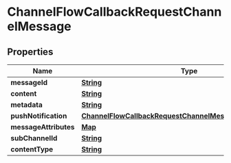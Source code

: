 

# ChannelFlowCallbackRequestChannelMessage


## Properties

| Name | Type | Description | Notes |
|------------ | ------------- | ------------- | -------------|
|**messageId** | [**String**](String.md) |  |  |
|**content** | [**String**](String.md) |  |  [optional] |
|**metadata** | [**String**](String.md) |  |  [optional] |
|**pushNotification** | [**ChannelFlowCallbackRequestChannelMessagePushNotification**](ChannelFlowCallbackRequestChannelMessagePushNotification.md) |  |  [optional] |
|**messageAttributes** | [**Map**](Map.md) |  |  [optional] |
|**subChannelId** | [**String**](String.md) |  |  [optional] |
|**contentType** | [**String**](String.md) |  |  [optional] |



